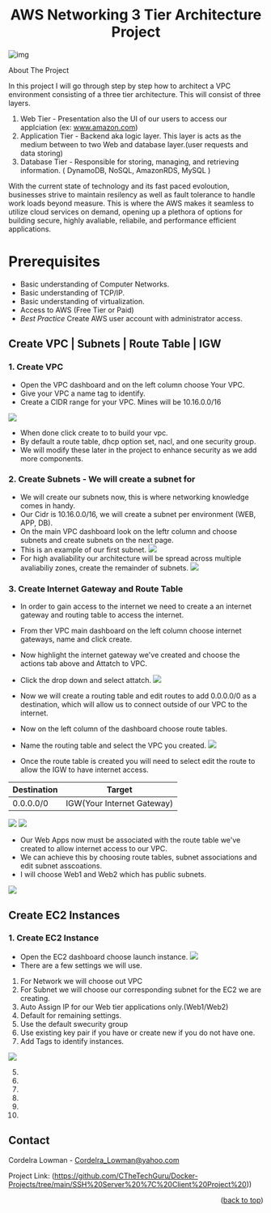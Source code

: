 <h1 align="center">AWS Networking 3 Tier Architecture Project</h3>

![img]()





<!-- PROJECT Details-->
 About The Project

In this project I will go through step by step how to architect a VPC environment consisting of a three tier architecture. 
This will consist of three layers.
1. Web Tier - Presentation also the UI of our users to access our applciation (ex: www.amazon.com) 
2. Application Tier - Backend aka logic layer. This layer is acts as the medium between to two Web and database layer.(user requests and data storing) 
3. Database Tier - Responsible for storing, managing, and retrieving information. ( DynamoDB, NoSQL, AmazonRDS, MySQL )

With the current state of technology and its fast paced evoloution, businesses strive to 
maintain resilency as well as fault tolerance to handle work loads beyond measure. 
This is where the AWS makes it seamless to utilize cloud services on demand, opening up 
a plethora of options for building secure, highly avaliable, reliabile, and performance efficient applications.  

 # Prerequisites


* Basic understanding of Computer Networks.
* Basic understanding of TCP/IP.
* Basic understanding of virtualization.
* Access to AWS (Free Tier or Paid)
* _Best Practice_ Create AWS user account with administrator access.

##  Create VPC | Subnets | Route Table | IGW

### 1. Create VPC

* Open the VPC dashboard and on the left column choose Your VPC. 
* Give your VPC a name tag to identify. 
* Create a CIDR range for your VPC. Mines will be 10.16.0.0/16





![](https://github.com/CTheTechGuru/AWS-Networking-3-Tier-Architecture/blob/main/images/Create%20VPC.png?raw=true)

* When done click create to to build your vpc.  
* By default a route table, dhcp option set, nacl, and one security group.
* We will modify these later in the project to enhance security as we add more components. 



### 2. Create Subnets - We will create a subnet for 

* We will create our subnets now, this is where networking knowledge comes in handy.  
* Our Cidr is 10.16.0.0/16, we will create a subnet per environment (WEB, APP, DB).
* On the main VPC dashboard look on the leftr column and choose subnets and create subnets on the next page.
* This is an example of our first subnet.
  ![](https://github.com/CTheTechGuru/AWS-Networking-3-Tier-Architecture/blob/main/images/Subnet%20Settings.png?raw=true)
* For high avaliability our architecture will be spread across multiple avaliabiliy zones, create the remainder of subnets.
![](https://github.com/CTheTechGuru/AWS-Networking-3-Tier-Architecture/blob/main/images/Subnets.png?raw=true)
  

### 3. Create Internet Gateway and Route Table  

* In order to gain access to the internet we need to create a an internet gateway and routing table to access the internet.
* From ther VPC main dashboard on the left column choose internet gateways, name and click create.
* Now highlight the internet gateway we've created and choose the actions tab above and Attatch to VPC.
* Click the drop down and select attatch. 
![](https://github.com/CTheTechGuru/AWS-Networking-3-Tier-Architecture/blob/main/images/Attach%20IGW.png?raw=true)
* Now we will create a routing table and edit routes to add 0.0.0.0/0 as a destination, which will allow us to connect outside of our VPC to the internet.

* Now on the left column of the dashboard choose route tables. 
* Name the routing table and select the VPC you created. 
![]( https://github.com/CTheTechGuru/AWS-Networking-3-Tier-Architecture/blob/main/images/Route%20Table%20Internet.PNG?raw=true)

* Once the route table is created you will need to select edit the route to allow the IGW to have internet access.


Destination   | Target 
------------- | -------------
0.0.0.0/0     | IGW(Your Internet Gateway)


![](https://github.com/CTheTechGuru/AWS-Networking-3-Tier-Architecture/blob/main/images/Edit%20Routes.PNG)
![](https://github.com/CTheTechGuru/AWS-Networking-3-Tier-Architecture/blob/main/images/Route%20for%20IG.png?raw=true)

* Our Web Apps now must be associated with the route table we've created to allow internet access to our VPC.                                                      
* We can achieve this by choosing route tables, subnet associations and edit subnet asscoations.
* I will choose Web1 and Web2 which has public subnets.

![](https://github.com/CTheTechGuru/AWS-Networking-3-Tier-Architecture/blob/main/images/Subnet%20Associations.png?raw=true)


##  Create EC2 Instances 

### 1. Create EC2 Instance

* Open the EC2 dashboard choose launch instance.
 ![](https://github.com/CTheTechGuru/AWS-Networking-3-Tier-Architecture/blob/main/images/Launch%20an%20EC2%20Instance.png?raw=true)
* There are a few settings we will use.
1. For Network we will choose out VPC
2. For Subnet we will choose our corresponding subnet for the EC2 we are creating.
3. Auto Assign IP for our Web tier applications only.(Web1/Web2)
4. Default for remaining settings.
5. Use the default swecurity group
6. Use existing key pair if you have or create new if you do not have one.
7. Add Tags to identify instances.   

 ![](https://github.com/CTheTechGuru/AWS-Networking-3-Tier-Architecture/blob/main/images/Instance%20settings.png?raw=true)

 

5.



1. 
    
2. 

3.

4.

5.

<!-- CONTACT -->
## Contact

Cordelra Lowman - Cordelra_Lowman@yahoo.com

Project Link: (https://github.com/CTheTechGuru/Docker-Projects/tree/main/SSH%20Server%20%7C%20Client%20Project%20))

<p align="right">(<a href="#readme-top">back to top</a>)</p>






